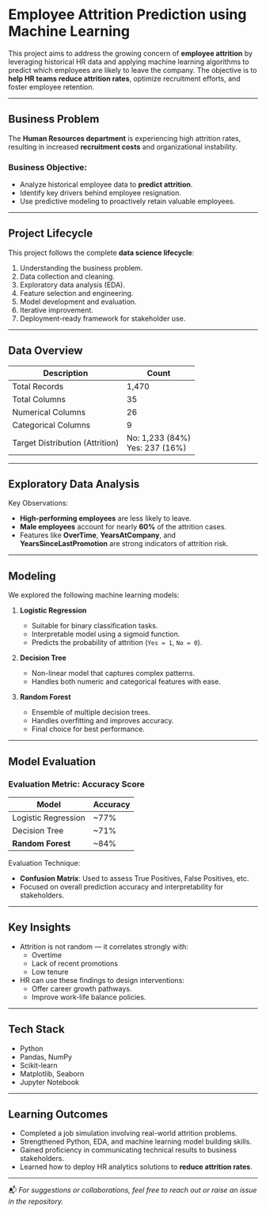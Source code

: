 #  Employee Attrition Prediction using Machine Learning

This project aims to address the growing concern of **employee attrition** by leveraging historical HR data and applying machine learning algorithms to predict which employees are likely to leave the company. The objective is to **help HR teams reduce attrition rates**, optimize recruitment efforts, and foster employee retention.

---


##  Business Problem

The **Human Resources department** is experiencing high attrition rates, resulting in increased **recruitment costs** and organizational instability.

###  Business Objective:
- Analyze historical employee data to **predict attrition**.
- Identify key drivers behind employee resignation.
- Use predictive modeling to proactively retain valuable employees.

---

##  Project Lifecycle

This project follows the complete **data science lifecycle**:
1. Understanding the business problem.
2. Data collection and cleaning.
3. Exploratory data analysis (EDA).
4. Feature selection and engineering.
5. Model development and evaluation.
6. Iterative improvement.
7. Deployment-ready framework for stakeholder use.

---

##  Data Overview

| Description                     | Count     |
|--------------------------------|-----------|
| Total Records                  | 1,470     |
| Total Columns                  | 35        |
| Numerical Columns              | 26        |
| Categorical Columns            | 9         |
| Target Distribution (Attrition)| No: 1,233 (84%)<br>Yes: 237 (16%) |

---

##  Exploratory Data Analysis

Key Observations:
- **High-performing employees** are less likely to leave.
- **Male employees** account for nearly **60%** of the attrition cases.
- Features like **OverTime**, **YearsAtCompany**, and **YearsSinceLastPromotion** are strong indicators of attrition risk.

---

##  Modeling

We explored the following machine learning models:

1. **Logistic Regression**
   - Suitable for binary classification tasks.
   - Interpretable model using a sigmoid function.
   - Predicts the probability of attrition (`Yes = 1`, `No = 0`).

2. **Decision Tree**
   - Non-linear model that captures complex patterns.
   - Handles both numeric and categorical features with ease.

3. **Random Forest**
   - Ensemble of multiple decision trees.
   - Handles overfitting and improves accuracy.
   - Final choice for best performance.

---

##  Model Evaluation

###  Evaluation Metric: **Accuracy Score**

| Model             | Accuracy |
|------------------|----------|
| Logistic Regression | ~77%   |
| Decision Tree       | ~71%   |
| **Random Forest**   | ~84% |

Evaluation Technique:
- **Confusion Matrix**: Used to assess True Positives, False Positives, etc.
- Focused on overall prediction accuracy and interpretability for stakeholders.

---

##  Key Insights

- Attrition is not random — it correlates strongly with:
  - Overtime
  - Lack of recent promotions
  - Low tenure
- HR can use these findings to design interventions:
  - Offer career growth pathways.
  - Improve work-life balance policies.

---

##  Tech Stack

- Python
- Pandas, NumPy
- Scikit-learn
- Matplotlib, Seaborn
- Jupyter Notebook

---

##  Learning Outcomes

- Completed a job simulation involving real-world attrition problems.  
- Strengthened Python, EDA, and machine learning model building skills.  
- Gained proficiency in communicating technical results to business stakeholders.  
- Learned how to deploy HR analytics solutions to **reduce attrition rates**.  

---

📬 *For suggestions or collaborations, feel free to reach out or raise an issue in the repository.*
